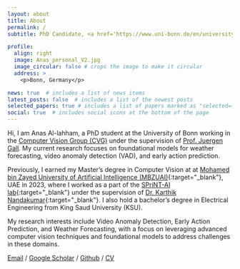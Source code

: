 ```yaml
---
layout: about
title: About
permalink: /
subtitle: PhD Candidate, <a href='https://www.uni-bonn.de/en/university/university?set_language=en'>Bonn University</a>, Germany - MSc from <a href='https://mbzuai.ac.ae/'>MBZUAI</a>, UAE - BSc from <a href='https://ksu.edu.sa/en'>, KSU</a>, Saudi Arabia.

profile:
  align: right
  image: Anas_personal_V2.jpg
  image_circular: false # crops the image to make it circular
  address: >
    <p>Bonn, Germany</p>

news: true  # includes a list of news items
latest_posts: false  # includes a list of the newest posts
selected_papers: true # includes a list of papers marked as "selected={true}"
social: true  # includes social icons at the bottom of the page
---
```


Hi, I am Anas Al-lahham, a PhD student at the University of Bonn working in the <a href="https://pages.iai.uni-bonn.de/gall_juergen/">Computer Vision Group (CVG)</a> under the supervision of <a href="https://pages.iai.uni-bonn.de/gall_juergen/">Prof. Juergen Gall</a>. My current research focuses on foundational models for weather forecasting, video anomaly detection (VAD), and early action prediction.

Previously, I earned my Master’s degree in Computer Vision at at [Mohamed bin Zayed University of Artificial Intelligence (MBZUAI)](https://mbzuai.ac.ae/){:target="_blank"}, UAE in 2023, where I worked as a part of the [SPriNT-AI lab](https://www.sprintai.org/){:target="_blank"} under the supervision of [Dr. Karthik Nandakumar](https://scholar.google.com/citations?user=2qx0RnEAAAAJ&hl=en){:target="_blank"}. I also hold a bachelor’s degree in Electrical Engineering from King Saud University (KSU).


My research interests include Video Anomaly Detection, Early Action Prediction, and Weather Forecasting, with a focus on leveraging advanced computer vision techniques and foundational models to address challenges in these domains.


 <a href="mailto:anas.allaham97@outlook.com">Email</a>  /  <a href="https://scholar.google.com/citations?user=hVii4u4AAAAJ&hl=en">Google Scholar</a>  /  <a href="https://github.com/AnasEmad11">Github</a> /  <a href="assets/pdf/CV_Dec_2024.pdf">CV</a> 

